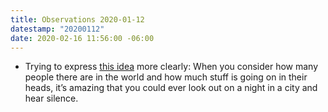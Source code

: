 ```yaml
---
title: Observations 2020-01-12
datestamp: "20200112"
date: 2020-02-16 11:56:00 -06:00
---
```


- Trying to express [this idea](https://spencertweedy.com/observations/040819.html) more clearly: When you consider how many people there are in the world and how much stuff is going on in their heads, it’s amazing that you could ever look out on a night in a city and hear silence.
